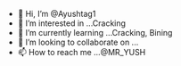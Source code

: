 - 👋 Hi, I’m @Ayushtag1
- 👀 I’m interested in ...Cracking
- 🌱 I’m currently learning ...Cracking, Bining
- 💞️ I’m looking to collaborate on ...
- 📫 How to reach me ...@MR_YUSH

<!---
Ayushtag1/Ayushtag1 is a ✨ special ✨ repository because its `README.md` (this file) appears on your GitHub profile.
You can click the Preview link to take a look at your changes.
--->
